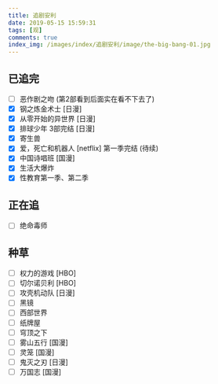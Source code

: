 ```yaml
---
title: 追剧安利
date: 2019-05-15 15:59:31
tags: [观]
comments: true
index_img: /images/index/追剧安利/image/the-big-bang-01.jpg
---
```


## 已追完

- [ ] 恶作剧之吻 (第2部看到后面实在看不下去了)
- [x] 钢之炼金术士 [日漫]
- [x] 从零开始的异世界 [日漫]
- [x] 排球少年 3部完结 [日漫]
- [x] 寄生兽
- [x] 爱，死亡和机器人 [netflix] 第一季完结 (待续)
- [x] 中国诗唱班 [国漫]
- [x] 生活大爆炸
- [x] 性教育第一季、第二季

## 正在追

- [ ] 绝命毒师

## 种草

- [ ] 权力的游戏 [HBO]
- [ ] 切尔诺贝利 [HBO]
- [ ] 攻壳机动队 [日漫]
- [ ] 黑镜
- [ ] 西部世界
- [ ] 纸牌屋
- [ ] 穹顶之下
- [ ] 雾山五行 [国漫]
- [ ] 灵笼 [国漫]
- [ ] 鬼灭之刃 [日漫]
- [ ] 万国志 [国漫]
